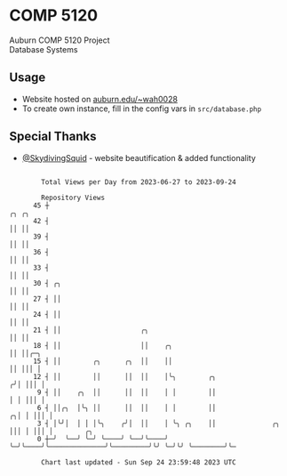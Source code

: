 # COMP 5120
Auburn COMP 5120 Project  
Database Systems

## Usage
- Website hosted on [auburn.edu/~wah0028](https://webhome.auburn.edu/~wah0028/)
- To create own instance, fill in the config vars in `src/database.php`

## Special Thanks
- [@SkydivingSquid](https://github.com/SkydivingSquid) - website beautification & added functionality

```

        Total Views per Day from 2023-06-27 to 2023-09-24

        Repository Views
      45 ┼                                                                      ╭╮ ╭╮
      42 ┤                                                                      ││ ││
      39 ┤                                                                      ││ ││
      36 ┤                                                                      ││ ││
      33 ┤                                                                      ││ ││
      30 ┤ ╭╮                                                                   ││ ││
      27 ┤ ││                                                                   ││ ││
      24 ┤ ││                                                                   ││ ││
      21 ┤ ││                    ╭╮                                             ││ ││
      18 ┤ ││                    ││    ╭╮                                       ││ ││╭─╮
      15 ┤ ││        ╭╮      ╭╮  ││    ││                                       ││ │││ │
      12 ┤ ││        ││      ││  ││    │╰╮        ╭╮                           ╭╯│ │││ │
       9 ┤ ││    ╭╮  ││      ││  ││    │ │        ││                           │ │ │││ │
       6 ┤ ││╭╮  │╰╮ ││      ││  ││    │ │        ││                         ╭╮│ │ │││ │
       3 ┤ │╰╯│  │ │ │╰╮    ╭╯│  ││    │ ╰╮ ╭╮    ││              ╭╮         │││ │ │││ │        ╭╮
       0 ┼─╯  ╰──╯ ╰─╯ ╰────╯ ╰──╯╰────╯  ╰─╯╰────╯╰──────────────╯╰─────────╯╰╯ ╰─╯╰╯ ╰────────╯╰─

        Chart last updated - Sun Sep 24 23:59:48 2023 UTC
        
```

